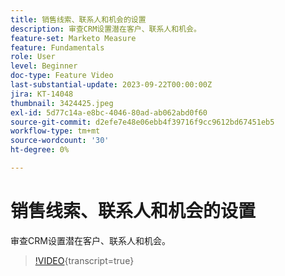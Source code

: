 ```yaml
---
title: 销售线索、联系人和机会的设置
description: 审查CRM设置潜在客户、联系人和机会。
feature-set: Marketo Measure
feature: Fundamentals
role: User
level: Beginner
doc-type: Feature Video
last-substantial-update: 2023-09-22T00:00:00Z
jira: KT-14048
thumbnail: 3424425.jpeg
exl-id: 5d77c14a-e8bc-4046-80ad-ab062abd0f60
source-git-commit: d2efe7e48e06ebb4f39716f9cc9612bd67451eb5
workflow-type: tm+mt
source-wordcount: '30'
ht-degree: 0%

---
```


# 销售线索、联系人和机会的设置

审查CRM设置潜在客户、联系人和机会。

>[!VIDEO](https://video.tv.adobe.com/v/3453729/?learn=on&captions=chi_hans){transcript=true}
